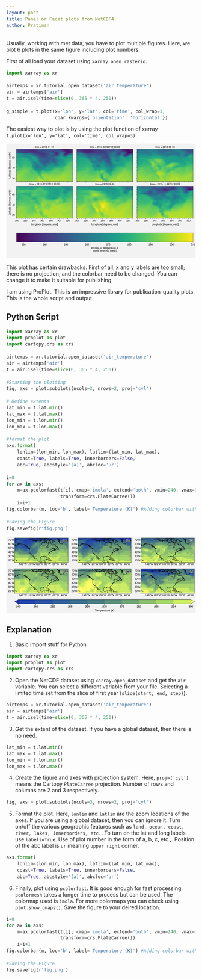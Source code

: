 ```yaml
---
layout: post
title: Panel or Facet plots from NetCDF4
author: Pratiman
---
```

Usually, working with met data, you have to plot multiple figures. Here, we plot 6 plots in the same figure including plot numbers.

First of all load your dataset using ```xarray.open_rasterio```.

```python
import xarray as xr

airtemps = xr.tutorial.open_dataset('air_temperature')
air = airtemps['air']
t = air.isel(time=slice(0, 365 * 4, 250))

g_simple = t.plot(x='lon', y='lat', col='time', col_wrap=3,
                  cbar_kwargs={'orientation': 'horizontal'})
```

The easiest way to plot is by using the plot function of xarray ```t.plot(x='lon', y='lat', col='time', col_wrap=3)```.

![Panel Plot](/uploads/2020/07/10/Fig1.png)

This plot has certain drawbacks. First of all, x and y labels are too small; there is no projection, and the colorbar need to be changed. You can change it to make it suitable for publishing.

I am using ProPlot. This is an impressive library for publication-quality plots.
This is the whole script and output.

## Python Script

```python
import xarray as xr
import proplot as plot
import cartopy.crs as crs

airtemps = xr.tutorial.open_dataset('air_temperature')
air = airtemps['air']
t = air.isel(time=slice(0, 365 * 4, 250))

#Starting the plotting
fig, axs = plot.subplots(ncols=3, nrows=2, proj='cyl')

# Define extents
lat_min = t.lat.min()
lat_max = t.lat.max()
lon_min = t.lon.min()
lon_max = t.lon.max()

#format the plot
axs.format(
    lonlim=(lon_min, lon_max), latlim=(lat_min, lat_max),
    coast=True, labels=True, innerborders=False, 
    abc=True, abcstyle='(a)', abcloc='ur')

i=0
for ax in axs:
    m=ax.pcolorfast(t[i], cmap='imola', extend='both', vmin=240, vmax=300,
                    transform=crs.PlateCarree())
    i=i+1
fig.colorbar(m, loc='b', label='Temperature (K)') #Adding colorbar with label

#Saving the Figure
fig.savefig(r'fig.png')  
```
![{Pro Plot](/uploads/2020/07/10/Fig2.png)

## Explanation

1. Basic import stuff for Python
```python
import xarray as xr
import proplot as plot
import cartopy.crs as crs
```

2. Open the NetCDF dataset using ```xarray.open_dataset``` and get the ```air``` variable. You can select a different variable from your file. Selecting a limited time set from the slice of first year (```slice(start, end, step)```). 
```python
airtemps = xr.tutorial.open_dataset('air_temperature')
air = airtemps['air']
t = air.isel(time=slice(0, 365 * 4, 250))
```

3. Get the extent of the dataset. If you have a global dataset, then there is no need.
```python
lat_min = t.lat.min()
lat_max = t.lat.max()
lon_min = t.lon.min()
lon_max = t.lon.max()
```

4. Create the figure and axes with projection system. Here, ```proj=('cyl')``` means the Cartopy ```PlateCarree``` projection. Number of rows and columns are 2 and 3 respectively.
```python
fig, axs = plot.subplots(ncols=3, nrows=2, proj='cyl')
```

5. Format the plot. Here, ```lonlim``` and ```latlim``` are the zoom locations of the axes. If you are using a global dataset, then you can ignore it. Turn on/off the various geographic features such as ```land, ocean, coast, river, lakes, innerborders, etc.```. To turn on the lat and long labels use ```labels=True```. Use of plot number in the form of a, b, c, etc.,. Position of the abc label is ```ur``` meaning ```upper right``` corner.
```python
axs.format(
    lonlim=(lon_min, lon_max), latlim=(lat_min, lat_max),
    coast=True, labels=True, innerborders=False, 
    abc=True, abcstyle='(a)', abcloc='ur')
```

6. Finally, plot using ```pcolorfast```. It is good enough for fast processing. ```pcolormesh``` takes a longer time to process but can be used. The colormap used is ```imola```. For more colormaps you can check using ```plot.show_cmaps()```. Save the figure to your deired location.

```python
i=0
for ax in axs:
    m=ax.pcolorfast(t[i], cmap='imola', extend='both', vmin=240, vmax=300,
                    transform=crs.PlateCarree())
    i=i+1
fig.colorbar(m, loc='b', label='Temperature (K)') #Adding colorbar with label

#Saving the Figure
fig.savefig(r'fig.png') 
```


